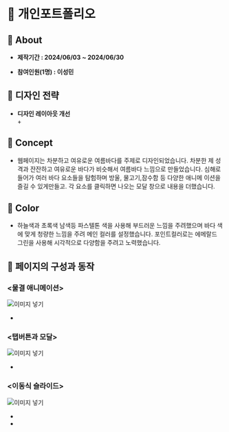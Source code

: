 # 🐳 개인포트폴리오

## 🐬 About
+ <b>제작기간 : 2024/06/03 ~ 2024/06/30</b>

+ <b>참여인원(1명) : 이성민</b>
## 🐬 디자인 전략
+ **디자인 레이아웃 개선** <br>
  + 
## 🐬 Concept
- 웹페이지는 차분하고 여유로운 여름바다를 주제로 디자인되었습니다. 차분한 제 
성격과 잔잔하고 여유로운 바다가 비슷해서 여름바다 느낌으로 만들었습니다. 
심해로 들어가 여러 바다 요소들을 탐험하며 방울, 물고기,잠수함 등 다양한 애니메
이션을 즐길 수 있게만들고. 각 요소를 클릭하면 나오는 모달 창으로 내용을 더했습니다.
## 🐬 Color
- 하늘색과 초록색 남색등 파스텔톤 색을 사용해 부드러운 느낌을 주려했으며 바다 색에 맞게 청량한 느낌을 주려
메인 컬러를  설정했습니다. 포인트컬러로는 에메랄드 그린을 사용해 시각적으로 다양함을 주려고 노력했습니다.

## 🐬 페이지의 구성과 동작
### <물결 애니메이션>


![이미지 넣기](./images/Mockup2.png)

-     

### <탭버튼과 모달>

![이미지 넣기](./images/Mockup3.png)

- 
### <이동식 슬라이드>


![이미지 넣기](./images/Mockup4.png)

- 


- 
